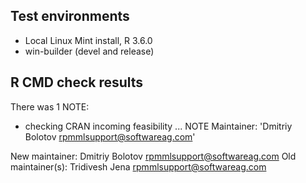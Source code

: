 ## Test environments
* Local Linux Mint install, R 3.6.0
* win-builder (devel and release)

## R CMD check results

There was 1 NOTE:

* checking CRAN incoming feasibility ... NOTE
Maintainer: 'Dmitriy Bolotov <rpmmlsupport@softwareag.com>'

New maintainer:
  Dmitriy Bolotov <rpmmlsupport@softwareag.com>
Old maintainer(s):
  Tridivesh Jena <rpmmlsupport@softwareag.com>